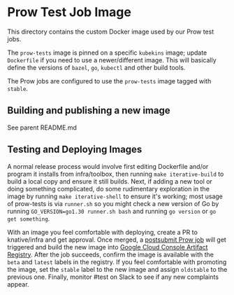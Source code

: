 # Prow Test Job Image

This directory contains the custom Docker image used by our Prow test jobs.

The `prow-tests` image is pinned on a specific `kubekins` image; update
`Dockerfile` if you need to use a newer/different image. This will basically
define the versions of `bazel`, `go`, `kubectl` and other build tools.

The Prow jobs are configured to use the `prow-tests` image tagged with `stable`.

## Building and publishing a new image

See parent README.md

## Testing and Deploying Images

A normal release process would involve first editing Dockerfile and/or program 
it installs from infra/toolbox, then running `make iterative-build` to build a
local copy and ensure it still builds. Next, if adding a new tool or doing
something complicated, do some rudimentary exploration in the image by running
`make iterative-shell` to ensure it's working; most usage of prow-tests is via
`runner.sh` so you might check a new version of Go by running
`GO_VERSION=go1.30 runner.sh bash` and running `go version` or
`go get something`.

With an image you feel comfortable with deploying, create a PR to
knative/infra and get approval. Once merged, a
[postsubmit Prow job](https://prow.knative.dev/?job=post-knative-infra-prow-tests-image-push)
will get triggered and build the new image into
[Google Cloud Console Artifact Registry](https://console.cloud.google.com/artifacts/docker/knative-tests/us/images).
After the job succeeds, confirm the image is available with the `beta` and
`latest` labels in the registry. If you feel comfortable with promoting the
image, set the `stable` label to the new image and assign `oldstable` to the
previous one. Finally, monitor #test on Slack to see if any new complaints appear.
